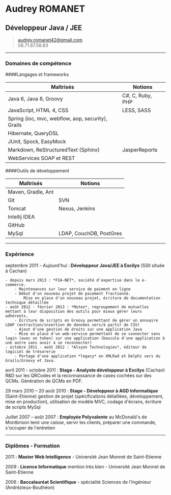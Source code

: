 # Audrey ROMANET
## Développeur Java / JEE

> [audrey.romanet42@gmail.com](audrey.romanet42@gmail.com)  
> 06.71.87.58.83

------

### Domaines de compétence

####Langages et frameworks

| Maîtrisés | Notions
|-|-|
| Java 6, Java 8, Groovy |  C#, C, Ruby, PHP
| JavaScript, HTML 4, CSS | LESS, SASS
| Spring (ioc, mvc, webflow, aop, security), Grails |
| Hibernate, QueryDSL
| JUnit, Spock, EasyMock
| Markdown, ReStructuredText (Sphinx) | JasperReports
| WebServices SOAP et REST

####Outils de développement

| Maîtrisés | Notions
|-|-|
|Maven, Gradle, Ant|
|Git|SVN|
|Tomcat | Nexus, Jenkins|
|Intellij IDEA|
|GitHub|
|MySql|LDAP, CouchDB, PostGres|


------

### Expérience

septembre 2011 - *Aujourd'hui*
: **Développeur Java/JEE à Excilys** (SSII située à Cachan)
    
    - depuis mars 2013 : *FIA-NET*, société d'expertise dans le e-commerce.
	    - Maintenances sur leur service de paiment en ligne
	    - Début d'un nouveau projet de paiement fractionné.
		    Mise en place d'un nouveau projet, écriture de documentation technique détaillée
    - août 2012 - février 2013 : *Mutex*, regroupement de mutuelles mettant à leur disposition des outils pour mieux gérer leurs adhérents.
	    - Écriture de scripts en Groovy permettant de gérer un annuaire LDAP (extraction/insertion de données vers/à partir de CSV)
	    - Ajout d'une gestion de droits sur une application Java
	    - Mise en place d'un web-service permettant de se connecter sans login (avec un token) sur une application (bascule d'une application à une autre sans avoir à se reconnecter)
    - octobre 2011 - août 2012 : *Alsyon Technologies*, éditeur de logiciel de trésorerie
	    - Portage d'une application *legacy* en XMLRad et Delphi vers du Grails/Groovy et Java.

avril 2011 - octobre 2011
: **Stage - Analyste développeur à Excilys** (Cachan)
R&D sur les QRCodes et la reconnaissance de cases cochées sur des QCMs.
Génération de QCMs en PDF.

29 mars 2010 – 20 août 2010
: **Stage - Développeur à AGD Informatique** (Saint-Etienne)
gestion de projet (spécifications détaillées, développement, mise en production), utilisation de modèle MVC, codage d'écrans, écriture de scripts MySql

Juillet 2007 – août 2007
: **Employée Polyvalente** au McDonald's de Montbrison
tenir une caisse, servir les clients, préparer une commande, s'occuper de l'entretien

------

### Diplômes - Formation
2011
: **Master Web Intelligence** - Université Jean Monnet de Saint-Etienne

2009
: **Licence Informatique** mention très bien - Université Jean Monnet de Saint-Etienne

2006
: **Baccalauréat Scientifique** - spécialité Sciences de l'Ingénieur (Andrézieux-Bouthéon)
